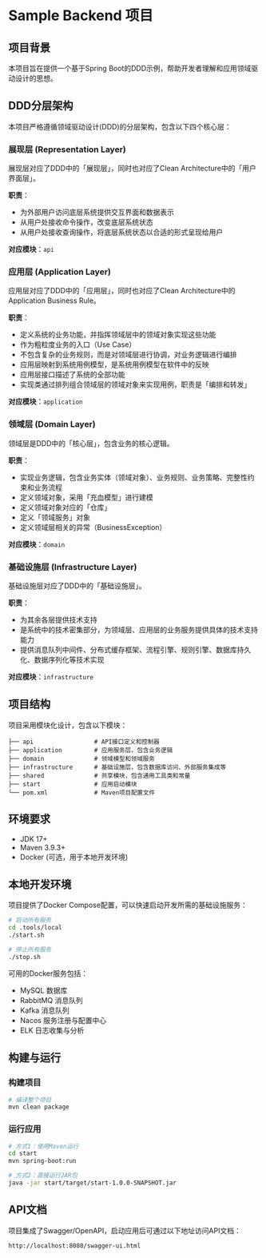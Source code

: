 # Sample Backend 项目

## 项目背景

本项目旨在提供一个基于Spring Boot的DDD示例，帮助开发者理解和应用领域驱动设计的思想。

## DDD分层架构

本项目严格遵循领域驱动设计(DDD)的分层架构，包含以下四个核心层：

### 展现层 (Representation Layer)

展现层对应了DDD中的「展现层」，同时也对应了Clean Architecture中的「用户界面层」。

**职责**：
- 为外部用户访问底层系统提供交互界面和数据表示
- 从用户处接收命令操作，改变底层系统状态
- 从用户处接收查询操作，将底层系统状态以合适的形式呈现给用户

**对应模块**：`api`

### 应用层 (Application Layer)

应用层对应了DDD中的「应用层」，同时也对应了Clean Architecture中的Application Business Rule。

**职责**：
- 定义系统的业务功能，并指挥领域层中的领域对象实现这些功能
- 作为粗粒度业务的入口（Use Case）
- 不包含复杂的业务规则，而是对领域层进行协调，对业务逻辑进行编排
- 应用层映射到系统用例模型，是系统用例模型在软件中的反映
- 应用层接口描述了系统的全部功能
- 实现类通过排列组合领域层的领域对象来实现用例，职责是「编排和转发」

**对应模块**：`application`

### 领域层 (Domain Layer)

领域层是DDD中的「核心层」，包含业务的核心逻辑。

**职责**：
- 实现业务逻辑，包含业务实体（领域对象）、业务规则、业务策略、完整性约束和业务流程
- 定义领域对象，采用「充血模型」进行建模
- 定义领域对象对应的「仓库」
- 定义「领域服务」对象
- 定义领域层相关的异常（BusinessException）

**对应模块**：`domain`

### 基础设施层 (Infrastructure Layer)

基础设施层对应了DDD中的「基础设施层」。

**职责**：
- 为其余各层提供技术支持
- 是系统中的技术密集部分，为领域层、应用层的业务服务提供具体的技术支持能力
- 提供消息队列中间件、分布式缓存框架、流程引擎、规则引擎、数据库持久化、数据序列化等技术实现

**对应模块**：`infrastructure`

## 项目结构

项目采用模块化设计，包含以下模块：

```
├── api                 # API接口定义和控制器
├── application         # 应用服务层，包含业务逻辑
├── domain              # 领域模型和领域服务
├── infrastructure      # 基础设施层，包含数据库访问、外部服务集成等
├── shared              # 共享模块，包含通用工具类和常量
├── start               # 应用启动模块
└── pom.xml             # Maven项目配置文件
```

## 环境要求

- JDK 17+
- Maven 3.9.3+
- Docker (可选，用于本地开发环境)

## 本地开发环境

项目提供了Docker Compose配置，可以快速启动开发所需的基础设施服务：

```bash
# 启动所有服务
cd .tools/local
./start.sh

# 停止所有服务
./stop.sh
```

可用的Docker服务包括：

- MySQL 数据库
- RabbitMQ 消息队列
- Kafka 消息队列
- Nacos 服务注册与配置中心
- ELK 日志收集与分析

## 构建与运行

### 构建项目

```bash
# 编译整个项目
mvn clean package
```

### 运行应用

```bash
# 方式1：使用Maven运行
cd start
mvn spring-boot:run

# 方式2：直接运行JAR包
java -jar start/target/start-1.0.0-SNAPSHOT.jar
```

## API文档

项目集成了Swagger/OpenAPI，启动应用后可通过以下地址访问API文档：

```
http://localhost:8080/swagger-ui.html
```
